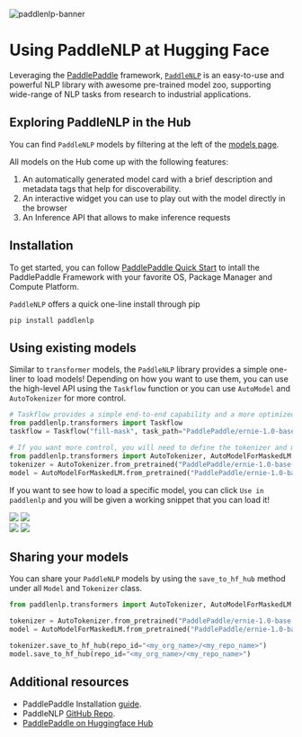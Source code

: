 ![paddlenlp-banner](https://user-images.githubusercontent.com/1371212/175816733-8ec25eb0-9af3-4380-9218-27c154518258.png)

# Using PaddleNLP at Hugging Face

Leveraging the [PaddlePaddle](https://github.com/PaddlePaddle/Paddle) framework, [`PaddleNLP`](https://github.com/PaddlePaddle/PaddleNLP) is an easy-to-use and powerful NLP library with awesome pre-trained model zoo, supporting wide-range of NLP tasks from research to industrial applications.

## Exploring PaddleNLP in the Hub

You can find `PaddleNLP` models by filtering at the left of the [models page](https://huggingface.co/models?library=paddlenlp&sort=downloads).

All models on the Hub come up with the following features:
1. An automatically generated model card with a brief description and metadata tags that help for discoverability.
2. An interactive widget you can use to play out with the model directly in the browser 
3. An Inference API that allows to make inference requests


## Installation

To get started, you can follow [PaddlePaddle Quick Start](https://www.paddlepaddle.org.cn/en/install) to intall the PaddlePaddle Framework with your favorite OS, Package Manager and Compute Platform.

`PaddleNLP` offers a quick one-line install through pip

```
pip install paddlenlp
```

## Using existing models

Similar to `transformer` models, the `PaddleNLP` library provides a simple one-liner to load models! Depending on how you want to use them, you can use the high-level API using the `Taskflow` function or you can use `AutoModel` and `AutoTokenizer` for more control.

```py
# Taskflow provides a simple end-to-end capability and a more optimized experience for inference
from paddlenlp.transformers import Taskflow
taskflow = Taskflow("fill-mask", task_path="PaddlePaddle/ernie-1.0-base-zh", from_hf_hub=True)

# If you want more control, you will need to define the tokenizer and model.
from paddlenlp.transformers import AutoTokenizer, AutoModelForMaskedLM
tokenizer = AutoTokenizer.from_pretrained("PaddlePaddle/ernie-1.0-base-zh", from_hf_hub=True)
model = AutoModelForMaskedLM.from_pretrained("PaddlePaddle/ernie-1.0-base-zh", from_hf_hub=True)
```

If you want to see how to load a specific model, you can click `Use in paddlenlp` and you will be given a working snippet that you can load it! 

<div class="flex justify-center">
<img class="block dark:hidden" src="https://huggingface.co/datasets/huggingface/documentation-images/resolve/main/hub/libraries-fastai_snippet1.png"/>
<img class="hidden dark:block" src="https://huggingface.co/datasets/huggingface/documentation-images/resolve/main/hub/libraries-fastai_snippet1-dark.png"/>
</div>
<div class="flex justify-center">
<img class="block dark:hidden" src="https://huggingface.co/datasets/huggingface/documentation-images/resolve/main/hub/libraries-fastai_snippet2.png"/>
<img class="hidden dark:block" src="https://huggingface.co/datasets/huggingface/documentation-images/resolve/main/hub/libraries-fastai_snippet2-dark.png"/>
</div>

## Sharing your models

You can share your `PaddleNLP` models by using the `save_to_hf_hub` method under all `Model` and `Tokenizer` class.

```py
from paddlenlp.transformers import AutoTokenizer, AutoModelForMaskedLM

tokenizer = AutoTokenizer.from_pretrained("PaddlePaddle/ernie-1.0-base-zh", from_hf_hub=True)
model = AutoModelForMaskedLM.from_pretrained("PaddlePaddle/ernie-1.0-base-zh", from_hf_hub=True)

tokenizer.save_to_hf_hub(repo_id="<my_org_name>/<my_repo_name>")
model.save_to_hf_hub(repo_id="<my_org_name>/<my_repo_name>")
```


## Additional resources

* PaddlePaddle Installation [guide](https://www.paddlepaddle.org.cn/en/install).
* PaddleNLP [GitHub Repo](https://github.com/PaddlePaddle/PaddleNLP).
* [PaddlePaddle on Huggingface Hub](https://huggingface.co/PaddlePaddle)
